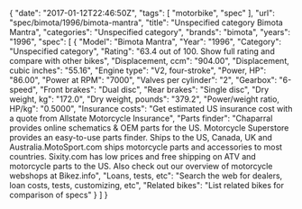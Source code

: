 {
    "date": "2017-01-12T22:46:50Z",
    "tags": [
        "motorbike",
        "spec"
    ],
    "url": "spec\/bimota\/1996\/bimota-mantra",
    "title": "Unspecified category Bimota Mantra",
    "categories": "Unspecified category",
    "brands": "bimota",
    "years": "1996",
    "spec": [
        {
            "Model": "Bimota Mantra",
            "Year": "1996",
            "Category": "Unspecified category",
            "Rating": "63.4 out of 100. Show full rating and compare with other bikes",
            "Displacement, ccm": "904.00",
            "Displacement, cubic inches": "55.16",
            "Engine type": "V2, four-stroke",
            "Power, HP": "86.00",
            "Power at RPM": "7000",
            "Valves per cylinder": "2",
            "Gearbox": "6-speed",
            "Front brakes": "Dual disc",
            "Rear brakes": "Single disc",
            "Dry weight, kg": "172.0",
            "Dry weight, pounds": "379.2",
            "Power\/weight ratio, HP\/kg": "0.5000",
            "Insurance costs": "Get estimated US insurance cost with a quote from Allstate Motorcycle Insurance",
            "Parts finder": "Chaparral provides online schematics & OEM parts for the US.   Motorcycle Superstore provides an easy-to-use parts finder. Ships to the US, Canada, UK and Australia.MotoSport.com ships motorcycle parts and accessories to most countries.    Sixity.com has low prices and free shipping on ATV and motorcycle parts to the US. Also check out our overview of motorcycle webshops at Bikez.info",
            "Loans, tests, etc": "Search the web for dealers, loan costs, tests, customizing, etc",
            "Related bikes": "List related bikes for comparison of specs"
        }
    ]
}